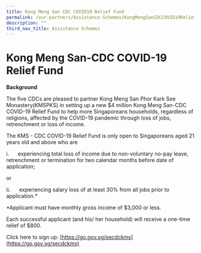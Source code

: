 ```yaml
---
title: Kong Meng San CDC COVID19 Relief Fund
permalink: /our-partners/Assistance-Schemes/KongMengSanCDCCOVID19ReliefFund
description: ""
third_nav_title: Assistance Schemes
---
```

Kong Meng San-CDC COVID-19 Relief Fund
======================================

**Background**


The five CDCs are pleased to partner Kong Meng San Phor Kark See Monastery(KMSPKS) in setting up a new $4 million Kong Meng San-CDC COVID-19 Relief Fund to help more Singaporeans households, regardless of religions, affected by the COVID-19 pandemic through loss of jobs, retrenchment or loss of income.

The KMS - CDC COVID-19 Relief Fund is only open to Singaporeans aged 21 years old and above who are

i.      experiencing total loss of income due to non-voluntary no-pay leave, retrenchment or termination for two calendar months before date of application; 

or

ii.      experiencing salary loss of at least 30% from all jobs prior to application.*  
  

*Applicant must have monthly gross income of $3,000 or less.

Each successful applicant (and his/ her household) will receive a one-time relief of $800.

Click here to sign up: [https://go.gov.sg/secdckms](https://go.gov.sg/secdckms)